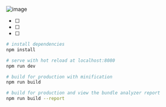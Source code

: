  ![image](https://github.com/wl001/vue2-elm/blob/master/images/elm.gif)

- [ ]
 - [ ]
  - [ ]
``` bash
# install dependencies
npm install

# serve with hot reload at localhost:8080
npm run dev

# build for production with minification
npm run build

# build for production and view the bundle analyzer report
npm run build --report
```
